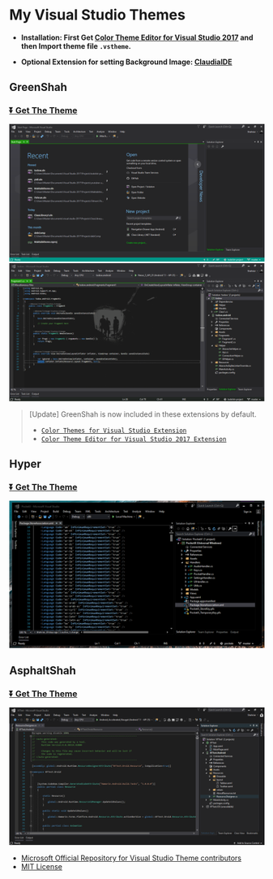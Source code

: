 # My Visual Studio Themes
- **Installation: First Get [Color Theme Editor for Visual Studio 2017](https://marketplace.visualstudio.com/items?itemName=VisualStudioProductTeam.VisualStudio2017ColorThemeEditor) and then Import theme file `.vstheme`.**

- **Optional Extension for setting Background Image: [ClaudiaIDE](https://marketplace.visualstudio.com/items?itemName=kbuchi.ClaudiaIDE)**

## GreenShah
### [⏬ Get The Theme](https://github.com/yazdipour/VsTheme/raw/master/GreenShah/GreenShah.vstheme)
![Home](GreenShah/Screenshots/Home.png "GreenShah VS2017 Theme")
![Editor](GreenShah/Screenshots/Editor.png "GreenShah VS2017 Theme")

> \[Update\] GreenShah is now included in these extensions by default. 
> - [`Color Themes for Visual Studio Extension`](https://marketplace.visualstudio.com/items?itemName=JustinClareburtMSFT.ColorThemesforVisualStudio) 
> - [`Color Theme Editor for Visual Studio 2017 Extension`](https://marketplace.visualstudio.com/items?itemName=VisualStudioProductTeam.VisualStudio2017ColorThemeEditor)

## Hyper
### [⏬ Get The Theme](https://github.com/yazdipour/VsTheme/raw/master/Hyper/Hyper.vstheme)
![Editor](Hyper/Screenshots/Editor.png "Hyper VS2017 Theme")

## AsphaltShah
### [⏬ Get The Theme](https://github.com/yazdipour/VsTheme/raw/master/AsphaltShah/AsphaltShah.vstheme)
![Editor](AsphaltShah/Screenshots/Editor.png "AsphaltShah VS2017 Theme")

- [Microsoft Official Repository for Visual Studio Theme contributors](https://github.com/Microsoft/VS-ColorThemes/)
- [MIT License](https://github.com/yazdipour/GreenShah/blob/master/LICENSE)